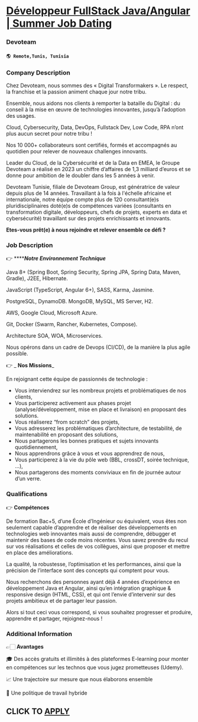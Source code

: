 # [Développeur FullStack Java/Angular | Summer Job Dating](https://www.remotewlb.com/apply/developpeur-fullstack-java-angular-summer-job-dating)  
### Devoteam  
#### `🌎 Remote,Tunis, Tunisia`  

### **Company Description**

Chez Devoteam, nous sommes des « Digital Transformakers ». Le respect, la franchise et la passion animent chaque jour notre tribu.

Ensemble, nous aidons nos clients à remporter la bataille du Digital : du conseil à la mise en œuvre de technologies innovantes, jusqu’à l’adoption des usages.

Cloud, Cybersecurity, Data, DevOps, Fullstack Dev, Low Code, RPA n’ont plus aucun secret pour notre tribu !

Nos 10 000+ collaborateurs sont certifiés, formés et accompagnés au quotidien pour relever de nouveaux challenges innovants.

Leader du Cloud, de la Cybersécurité et de la Data en EMEA, le Groupe Devoteam a réalisé en 2023 un chiffre d’affaires de 1,3 milliard d’euros et se donne pour ambition de le doubler dans les 5 années à venir.

Devoteam Tunisie, filiale de Devoteam Group, est génératrice de valeur depuis plus de 14 années. Travaillant à la fois à l'échelle africaine et internationale, notre équipe compte plus de 120 consultant(e)s pluridisciplinaires doté(e)s de compétences variées (consultants en transformation digitale, développeurs, chefs de projets, experts en data et cybersécurité) travaillant sur des projets enrichissants et innovants.

 **Etes-vous prêt(e) à nous rejoindre et relever ensemble ce défi ?**

###  **Job Description**

👉 ****_**Notre Environnement Technique**_

Java 8+ (Spring Boot, Spring Security, Spring JPA, Spring Data, Maven, Gradle), J2EE, Hibernate.

JavaScript (TypeScript, Angular 6+), SASS, Karma, Jasmine.

PostgreSQL, DynamoDB. MongoDB, MySQL, MS Server, H2.

AWS, Google Cloud, Microsoft Azure.

Git, Docker (Swarm, Rancher, Kubernetes, Compose).

Architecture SOA, WOA, Microservices.

Nous opérons dans un cadre de Devops (CI/CD), de la manière la plus agile possible.

👉 _ **Nos Missions**_

En rejoignant cette équipe de passionnés de technologie :

  * Vous interviendrez sur les nombreux projets et problématiques de nos clients,
  * Vous participerez activement aux phases projet (analyse/développement, mise en place et livraison) en proposant des solutions.
  * Vous réaliserez “from scratch” des projets,
  * Vous adresserez les problématiques d’architecture, de testabilité, de maintenabilité en proposant des solutions,
  * Nous partagerons les bonnes pratiques et sujets innovants quotidiennement,
  * Nous apprendrons grâce à vous et vous apprendrez de nous,
  * Vous participerez à la vie du pôle web (BBL, crossDT, soirée technique, …),
  * Nous partagerons des moments conviviaux en fin de journée autour d’un verre.

###  **Qualifications**

👉 **Compétences**

De formation Bac+5, d’une École d’Ingénieur ou équivalent, vous êtes non seulement capable d’apprendre et de réaliser des développements en technologies web innovantes mais aussi de comprendre, débugger et maintenir des bases de code moins récentes. Vous savez prendre du recul sur vos réalisations et celles de vos collègues, ainsi que proposer et mettre en place des améliorations.

La qualité, la robustesse, l’optimisation et les performances, ainsi que la précision de l’interface sont des concepts qui comptent pour vous.

Nous recherchons des personnes ayant déjà 4 années d’expérience en développement Java et Angular, ainsi qu’en intégration graphique & responsive design (HTML, CSS), et qui ont l’envie d’intervenir sur des projets ambitieux et de partager leur passion.

Alors si tout ceci vous correspond, si vous souhaitez progresser et produire, apprendre et partager, rejoignez-nous !

###  **Additional Information**

👉🏻 **Avantages**

🎓 Des accès gratuits et illimités à des plateformes E-learning pour monter en compétences sur les technos que vous jugez prometteuses (Udemy).

📈 Une trajectoire sur mesure que nous élaborons ensemble

🏡 Une politique de travail hybride

  
## CLICK TO [APPLY](https://www.remotewlb.com/apply/developpeur-fullstack-java-angular-summer-job-dating)


